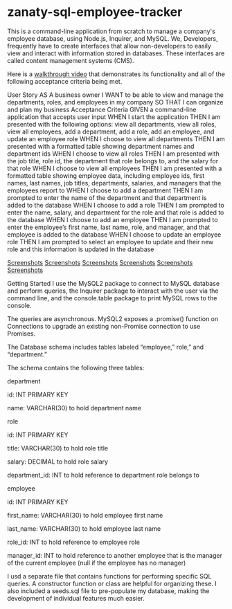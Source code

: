 # zanaty-sql-employee-tracker

This is a command-line application from scratch to manage a company's employee database, using Node.js, Inquirer, and MySQL.
We, Developers, frequently have to create interfaces that allow non-developers to easily view and interact with information stored in databases. These interfaces are called content management systems (CMS). 

Here is a [walkthrough video]() that demonstrates its functionality and all of the following acceptance criteria being met. 

User Story
AS A business owner I WANT to be able to view and manage the departments, roles, and employees in my company
SO THAT I can organize and plan my business
Acceptance Criteria
GIVEN a command-line application that accepts user input
WHEN I start the application
THEN I am presented with the following options: view all departments, view all roles, view all employees, add a department, add a role, add an employee, and update an employee role
WHEN I choose to view all departments
THEN I am presented with a formatted table showing department names and department ids
WHEN I choose to view all roles
THEN I am presented with the job title, role id, the department that role belongs to, and the salary for that role
WHEN I choose to view all employees
THEN I am presented with a formatted table showing employee data, including employee ids, first names, last names, job titles, departments, salaries, and managers that the employees report to
WHEN I choose to add a department
THEN I am prompted to enter the name of the department and that department is added to the database
WHEN I choose to add a role
THEN I am prompted to enter the name, salary, and department for the role and that role is added to the database
WHEN I choose to add an employee
THEN I am prompted to enter the employee’s first name, last name, role, and manager, and that employee is added to the database
WHEN I choose to update an employee role
THEN I am prompted to select an employee to update and their new role and this information is updated in the database

[Screenshots](/images/Downloading%20Json.png)
[Screenshots](/images/starting%20npm.png)
[Screenshots](/images/View%20Department-role-add.png)
[Screenshots](/images/View%20Departments.png)
[Screenshots](/images/View%20Employees.png)
[Screenshots](/images/Viow%20Department-role.png)



Getting Started
I use the MySQL2 package to connect to MySQL database and perform queries, the Inquirer package to interact with the user via the command line, and the console.table package to print MySQL rows to the console.


The queries are asynchronous. MySQL2 exposes a .promise() function on Connections to upgrade an existing non-Promise connection to use Promises.

The Database schema includes tables labeled “employee,” role,” and “department.”

The schema contains the following three tables:

department

id: INT PRIMARY KEY

name: VARCHAR(30) to hold department name

role

id: INT PRIMARY KEY

title: VARCHAR(30) to hold role title

salary: DECIMAL to hold role salary

department_id: INT to hold reference to department role belongs to

employee

id: INT PRIMARY KEY

first_name: VARCHAR(30) to hold employee first name

last_name: VARCHAR(30) to hold employee last name

role_id: INT to hold reference to employee role

manager_id: INT to hold reference to another employee that is the manager of the current employee (null if the employee has no manager)

I usd a separate file that contains functions for performing specific SQL queries. A constructor function or class are helpful for organizing these. I also included a seeds.sql file to pre-populate my database, making the development of individual features much easier.

